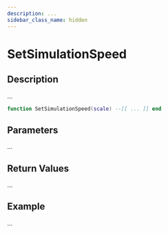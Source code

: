 ```yaml
---
description: ...
sidebar_class_name: hidden
---
```


# SetSimulationSpeed

## Description

...

```lua
function SetSimulationSpeed(scale) --[[ ... ]] end
```

## Parameters

...

## Return Values

...

## Example

...

